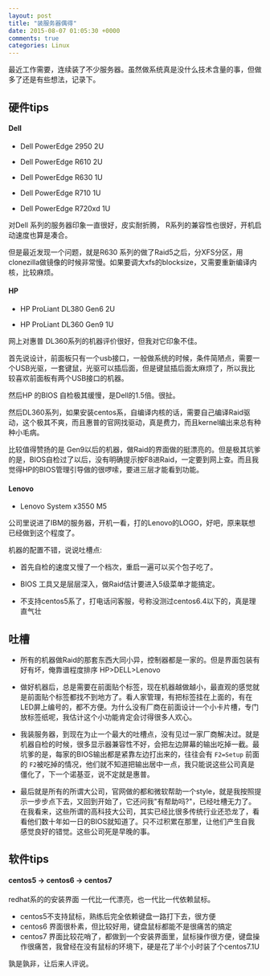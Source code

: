 ```yaml
---
layout: post
title: "装服务器偶得"
date: 2015-08-07 01:05:30 +0000
comments: true
categories: Linux
---
```


最近工作需要，连续装了不少服务器。虽然做系统真是没什么技术含量的事，但做多了还是有些想法，记录下。

## 硬件tips

#### Dell

* Dell PowerEdge 2950  2U

* Dell PowerEdge R610 2U

* Dell PowerEdge R630 1U

* Dell PowerEdge R710  1U

* Dell PowerEdge R720xd 1U

对Dell 系列的服务器印象一直很好，皮实耐折腾， R系列的兼容性也很好，开机启动速度也算是凑合。

但是最近发现一个问题，就是R630 系列的做了Raid5之后，分XFS分区，用clonezilla做镜像的时候非常慢。如果要调大xfs的blocksize，又需要重新编译内核，比较麻烦。

#### HP

* HP ProLiant DL380 Gen6  2U

* HP ProLiant DL360 Gen9  1U

网上对惠普 DL360系列的机器评价很好，但我对它印象不佳。

首先说设计，前面板只有一个usb接口，一般做系统的时候，条件简陋点，需要一个USB光驱，一套键鼠，光驱可以插后面，但是键鼠插后面太麻烦了，所以我比较喜欢前面板有两个USB接口的机器。

然后HP 的BIOS 自检极其缓慢，是Dell的1.5倍。很扯。

然后DL360系列，如果安装centos系，自编译内核的话，需要自己编译Raid驱动，这个极其不爽，而且惠普的官网找驱动，真是费力，而且kernel编出来总有种种小毛病。

比较值得赞扬的是 Gen9以后的机器，做Raid的界面做的挺漂亮的。但是极其坑爹的是，BIOS自检过了以后，没有明确提示按F8进Raid，一定要到网上查。而且我觉得HP的BIOS管理引导做的很啰嗦，要进三层才能看到功能。

#### Lenovo

* Lenovo System x3550 M5

公司里说进了IBM的服务器，开机一看，打的Lenovo的LOGO，好吧，原来联想已经做到这个程度了。

机器的配置不错，说说吐槽点:

- 首先自检的速度又慢了一个档次，重启一遍可以买个包子吃了。

- BIOS 工具又是层层深入，做Raid估计要进入5级菜单才能搞定。

- 不支持centos5系了，打电话问客服，号称没测过centos6.4以下的，真是理直气壮

## 吐槽

* 所有的机器做Raid的那套东西大同小异，控制器都是一家的。但是界面包装有好有坏，俺靠谱程度排序  HP>DELL>Lenovo

* 做好机器后，总是需要在前面贴个标签，现在机器越做越小，最直观的感觉就是前面贴个标签都找不到地方了。看人家管理，有把标签挂在上面的，有在LED屏上编号的，都不方便。为什么没有厂商在前面设计一个小卡片槽，专门放标签纸呢，我估计这个小功能肯定会讨得很多人欢心。

* 我装服务器，到现在为止一个最大的吐槽点，没有见过一家厂商解决过。就是机器自检的时候，很多显示器兼容性不好，会把左边屏幕的输出吃掉一截。最坑爹的是，每家的BIOS输出都是紧靠左边打出来的，往往会有  `F2=Setup` 前面的 `F2`被吃掉的情况，他们就不知道把输出居中一点，我只能说这些公司真是僵化了，下一个诺基亚，说不定就是惠普。

* 最后就是所有的所谓大公司，官网做的都和微软帮助一个style，就是我按照提示一步步点下去，又回到开始了，它还问我"有帮助吗?"，已经吐槽无力了。在我看来，这些所谓的高科技大公司，其实已经比很多传统行业还恐龙了，看看他们数十年如一日的BIOS就知道了。只不过积累在那里，让他们产生自我感觉良好的错觉。这些公司死是早晚的事。


## 软件tips

#### centos5 -> centos6 -> centos7

redhat系的的安装界面 一代比一代漂亮，也一代比一代依赖鼠标。

* centos5不支持鼠标，熟练后完全依赖键盘一路打下去，很方便
* centos6 界面很朴素，但比较好用，键盘鼠标都能不是很痛苦的搞定
* centos7 界面比较花哨了，都做到一个安装界面里，鼠标操作很方便，键盘操作很痛苦，我曾经在没有鼠标的环境下，硬是花了半个小时装了个centos7.1U

孰是孰非，让后来人评说。